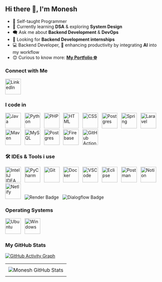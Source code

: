 
<h2>Hi there 👋, I'm Monesh</h2>

- 🙂 Self-taught Programmer  
- 🔭 Currently learning **DSA** & exploring **System Design**  
- 🗨️ Ask me about **Backend Development** & **DevOps**  
- 🚀 Looking for **Backend Development internships**  
- 💻 Backend Developer, 🚀 enhancing productivity by integrating **AI** into my workflow 
- 😊 Curious to know more: [**My Portfolio 🌐**](https://moneshgomo.netlify.app/)

### Connect with Me
<a href="https://www.linkedin.com/in/moneshgomo" target="_blank" rel="noopener noreferrer">
  <img src="https://skillicons.dev/icons?i=linkedin&theme=dark" width="50" height="50" alt="LinkedIn" />
</a>


###   I code in 
<div >
  <img src="https://skillicons.dev/icons?i=java" alt="Java" width="50" height="50" />&nbsp;&nbsp;
  <img src="https://skillicons.dev/icons?i=py" alt="Python" width="50" height="50" />&nbsp;&nbsp;
  <img src="https://skillicons.dev/icons?i=php" alt="PHP" width="50" height="50" />&nbsp;&nbsp;
  <img src="https://skillicons.dev/icons?i=html" alt="HTML" width="50" height="50" />&nbsp;&nbsp;
  <img src="https://skillicons.dev/icons?i=css" alt="CSS" width="50" height="50" />&nbsp;&nbsp;
  <img src="https://img.icons8.com/?size=100&id=PndQWK6M1Hjo&format=png&color=000000" alt="Postgres" width="50" height="50" />&nbsp;&nbsp;
  <img src="https://img.icons8.com/?size=100&id=90519&format=png&color=000000" alt="Spring" width="50" height="50" />&nbsp;&nbsp;
  <img src="https://skillicons.dev/icons?i=laravel" alt="Laravel" width="50" height="50" />&nbsp;&nbsp;
  <img src="https://skillicons.dev/icons?i=maven" alt="Maven" width="50" height="50" />&nbsp;&nbsp;
  <img src="https://skillicons.dev/icons?i=mysql" alt="MySQL" width="50" height="50" />&nbsp;&nbsp;
  <img src="https://skillicons.dev/icons?i=postgres" alt="Postgres" width="50" height="50" />&nbsp;&nbsp;
  <img src="https://skillicons.dev/icons?i=firebase" alt="Firebase" width="50" height="50" />&nbsp;&nbsp;
  <img src="https://skillicons.dev/icons?i=githubactions" alt="GitHub Actions" width="50" height="50" />
</div>



### 🛠️ IDEs & Tools i use 
<div >
  <img src="https://skillicons.dev/icons?i=idea" alt="IntelliJ IDEA" width="50" height="50" />&nbsp;&nbsp;
  <img src="https://skillicons.dev/icons?i=pycharm" alt="PyCharm" width="50" height="50" />&nbsp;&nbsp;
  <img src="https://skillicons.dev/icons?i=git" alt="Git" width="50" height="50" />&nbsp;&nbsp;
  <img src="https://skillicons.dev/icons?i=docker" alt="Docker" width="50" height="50" />&nbsp;&nbsp;
  <img src="https://skillicons.dev/icons?i=vscode" alt="VSCode" width="50" height="50" />&nbsp;&nbsp;
  <img src="https://skillicons.dev/icons?i=eclipse" alt="Eclipse" width="50" height="50" />&nbsp;&nbsp;
  <img src="https://skillicons.dev/icons?i=postman" alt="Postman" width="50" height="50" />&nbsp;&nbsp;
  <img src="https://skillicons.dev/icons?i=notion" alt="Notion" width="50" height="50" />&nbsp;&nbsp;
  <img src="https://skillicons.dev/icons?i=netlify" alt="Netlify" width="50" height="50" />&nbsp;&nbsp;
  <img src="https://img.shields.io/badge/Render-46E3B7?style=for-the-badge&logo=render&logoColor=white" alt="Render Badge" />&nbsp;&nbsp;
  <img src="https://img.shields.io/badge/dialogflow-FF9800?style=for-the-badge&logo=dialogflow&logoColor=white" alt="Dialogflow Badge" />
</div>



### Operating Systems
<div>
  <img src="https://skillicons.dev/icons?i=ubuntu" alt="Ubuntu" width="50" height="50" />&nbsp;&nbsp;
  <img src="https://skillicons.dev/icons?i=windows" alt="Windows" width="50" height="50" />
</div>



###  My GitHub Stats
[![GitHub Activity Graph](https://github-readme-activity-graph.vercel.app/graph?username=moneshgomo&bg_color=171616&color=edd9ed&line=11c04e&point=28f0ed&area=true&hide_border=true)](https://github.com/moneshgomo)

<table align="center">
  <tr>
    <td align="center" style="padding: 10px;">
      <img src="https://github-readme-stats.vercel.app/api?username=moneshgomo&show_icons=true&theme=dark" alt="Monesh GitHub Stats" />
    </td>
  </tr>
</table>
